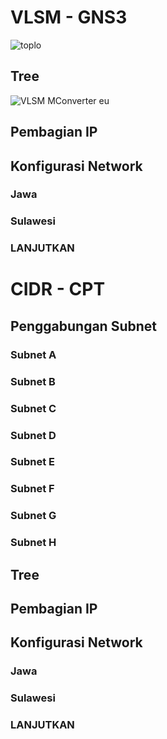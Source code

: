 # VLSM - GNS3
![toplo](https://github.com/0xLynn/Jarkom-Modul-4-IT21-2024/assets/143694889/7e76bde5-fad2-41a9-a435-5448a6a7c50b)

## Tree
![VLSM  MConverter eu](https://github.com/0xLynn/Jarkom-Modul-4-IT21-2024/assets/143694889/3d0d11fa-fe72-4edf-b1b7-55bb3fb0ab40)

## Pembagian IP

## Konfigurasi Network

### Jawa

### Sulawesi

### LANJUTKAN

# CIDR - CPT
## Penggabungan Subnet

### Subnet A

### Subnet B

### Subnet C

### Subnet D

### Subnet E

### Subnet F

### Subnet G

### Subnet H

## Tree

## Pembagian IP

## Konfigurasi Network

### Jawa

### Sulawesi

### LANJUTKAN
